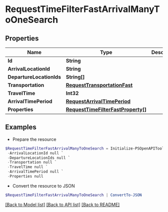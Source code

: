 # RequestTimeFilterFastArrivalManyToOneSearch
## Properties

Name | Type | Description | Notes
------------ | ------------- | ------------- | -------------
**Id** | **String** |  | 
**ArrivalLocationId** | **String** |  | 
**DepartureLocationIds** | **String[]** |  | 
**Transportation** | [**RequestTransportationFast**](RequestTransportationFast.md) |  | 
**TravelTime** | **Int32** |  | 
**ArrivalTimePeriod** | [**RequestArrivalTimePeriod**](RequestArrivalTimePeriod.md) |  | 
**Properties** | [**RequestTimeFilterFastProperty[]**](RequestTimeFilterFastProperty.md) |  | 

## Examples

- Prepare the resource
```powershell
$RequestTimeFilterFastArrivalManyToOneSearch = Initialize-PSOpenAPIToolsRequestTimeFilterFastArrivalManyToOneSearch  -Id null `
 -ArrivalLocationId null `
 -DepartureLocationIds null `
 -Transportation null `
 -TravelTime null `
 -ArrivalTimePeriod null `
 -Properties null
```

- Convert the resource to JSON
```powershell
$RequestTimeFilterFastArrivalManyToOneSearch | ConvertTo-JSON
```

[[Back to Model list]](../README.md#documentation-for-models) [[Back to API list]](../README.md#documentation-for-api-endpoints) [[Back to README]](../README.md)

